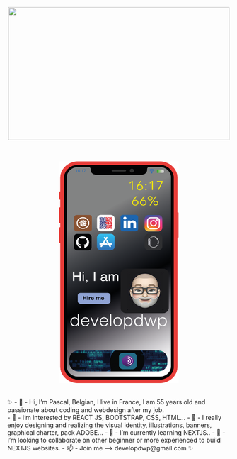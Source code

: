 <p align="center">
<img src="https://static.dribbble.com/users/730703/screenshots/6581243/avento.gif"width="500" height="300">
</p>
<br>
<p align="center">
<img src="https://github.com/developdwp/images/blob/main/iphoneGithub.png?raw=true"width="270" height="500">
</p>
<br>
✨ 
- 👋  - Hi, I’m Pascal, Belgian, I live in France, I am 55 years old and passionate about coding and webdesign after my job. <br>
- 👀  - I’m interested by REACT JS, BOOTSTRAP, CSS, HTML...
- 🧡	- I really enjoy designing and realizing the visual identity, illustrations, banners, graphical charter, pack ADOBE...
- 🌱  - I’m currently learning NEXTJS..
- 💞️  - I’m looking to collaborate on other beginner or more experienced to build NEXTJS websites.
- 📫  - Join me --> developdwp@gmail.com
✨ 
<!--- --->
